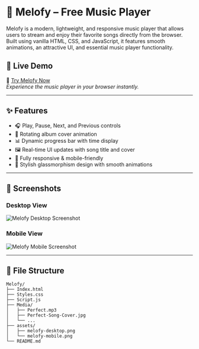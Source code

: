 # 🎵 Melofy – Free Music Player

Melofy is a modern, lightweight, and responsive music player that allows users to stream and enjoy their favorite songs directly from the browser. Built using vanilla HTML, CSS, and JavaScript, it features smooth animations, an attractive UI, and essential music player functionality.

## 🚀 Live Demo

🔗 [Try Melofy Now](https://melofy-kappa.netlify.app/)  
_Experience the music player in your browser instantly._

---

## ✨ Features

- 🎧 Play, Pause, Next, and Previous controls
- 📀 Rotating album cover animation
- 📊 Dynamic progress bar with time display
- 🖼️ Real-time UI updates with song title and cover
- 📱 Fully responsive & mobile-friendly
- 🎨 Stylish glassmorphism design with smooth animations

---

## 📸 Screenshots

### Desktop View
![Melofy Desktop Screenshot](https://raw.githubusercontent.com/taranpreet-singh/melofy/main/assets/melofy-desktop.png)

### Mobile View
![Melofy Mobile Screenshot](https://raw.githubusercontent.com/taranpreet-singh/melofy/main/assets/melofy-mobile.png)


---

## 📂 File Structure

```plaintext
Melofy/
├── Index.html
├── Styles.css
├── Script.js
├── Media/
│   ├── Perfect.mp3
│   ├── Perfect-Song-Cover.jpg
│   └── ...
├── assets/
│   ├── melofy-desktop.png
│   └── melofy-mobile.png
└── README.md
